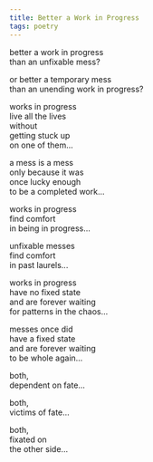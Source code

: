 ```yaml
---
title: Better a Work in Progress
tags: poetry
---
```

better a work in progress  
than an unfixable mess?  
  
or better a temporary mess  
than an unending work in progress?  
  
works in progress  
live all the lives  
without  
getting stuck up  
on one of them...  
  
a mess is a mess  
only because it was  
once lucky enough  
to be a completed work...  
  
works in progress  
find comfort  
in being in progress...  
  
unfixable messes  
find comfort  
in past laurels...  
  
works in progress  
have no fixed state  
and are forever waiting  
for patterns in the chaos...  
  
messes once did  
have a fixed state  
and are forever waiting  
to be whole again...  
  
both,  
dependent on fate...  
  
both,  
victims of fate...  
  
both,  
fixated on  
the other side...